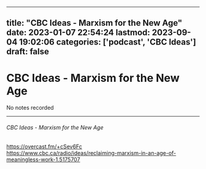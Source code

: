 
---
title: "CBC Ideas - Marxism for the New Age"
date: 2023-01-07 22:54:24
lastmod: 2023-09-04 19:02:06
categories: ['podcast', 'CBC Ideas']
draft: false
---


# CBC Ideas - Marxism for the New Age

No notes recorded

- - -
###### CBC Ideas - Marxism for the New Age

https://overcast.fm/+cSev6Fc  
https://www.cbc.ca/radio/ideas/reclaiming-marxism-in-an-age-of-meaningless-work-1.5175707

<!-- #public #podcast #CBC Ideas# -->

<!-- {BearID:15293DE1-2739-45FA-AB2E-888DA311F542-28016-00002D97C927839F} -->
